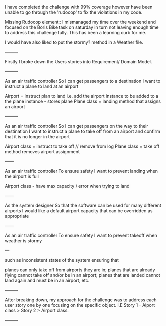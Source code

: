 
I have completed the challenge with 99% coverage however have been unable to go through the 'rudocop' to fix the violations in my code. 

Missing Rudocop element:: I mismanaged my time over the weekend and focused on the Boris Bike task on saturday in turn not leaving enough time to address this challenge fully. This has been a learning curb for me. 

I would have also liked to put the stormy? method in a Weather file.

———

Firstly I broke down the Users stories into Requirement/ Domain Model. 

———

As an air traffic controller 
So I can get passengers to a destination 
I want to instruct a plane to land at an airport


Airport = instruct plan to land i.e. add the airport instance to be added to a the plane instance - stores plane
Plane class = landing method that assigns an airport 

———

As an air traffic controller 
So I can get passengers on the way to their destination 
I want to instruct a plane to take off from an airport and confirm that it is no longer in the airport

Airport class = instruct to take off // remove from log
Plane class = take off method removes airport assignment 

——

As an air traffic controller 
To ensure safety 
I want to prevent landing when the airport is full 

Airport class - have max capacity / error when trying to land 

——

As the system designer
So that the software can be used for many different airports
I would like a default airport capacity that can be overridden as appropriate

——

As an air traffic controller 
To ensure safety 
I want to prevent takeoff when weather is stormy 

—

such as inconsistent states of the system ensuring that 

planes can only take off from airports they are in; 
planes that are already flying cannot take off and/or be in an airport; 
planes that are landed cannot land again and must be in an airport, etc.

———

After breaking down, my approach for the challenge was to address each user story one by one focusing on the specific object. I.E Story 1 - Aiport class > Story 2 > Airport class. 

———